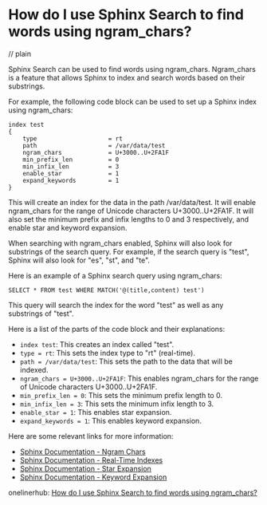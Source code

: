 # How do I use Sphinx Search to find words using ngram_chars?
// plain

Sphinx Search can be used to find words using ngram_chars. Ngram_chars is a feature that allows Sphinx to index and search words based on their substrings.

For example, the following code block can be used to set up a Sphinx index using ngram_chars:
```
index test
{
    type                    = rt
    path                    = /var/data/test
    ngram_chars             = U+3000..U+2FA1F
    min_prefix_len          = 0
    min_infix_len           = 3
    enable_star             = 1
    expand_keywords         = 1
}
```
This will create an index for the data in the path /var/data/test. It will enable ngram_chars for the range of Unicode characters U+3000..U+2FA1F. It will also set the minimum prefix and infix lengths to 0 and 3 respectively, and enable star and keyword expansion.

When searching with ngram_chars enabled, Sphinx will also look for substrings of the search query. For example, if the search query is "test", Sphinx will also look for "es", "st", and "te".

Here is an example of a Sphinx search query using ngram_chars:
```
SELECT * FROM test WHERE MATCH('@(title,content) test')
```
This query will search the index for the word "test" as well as any substrings of "test".

Here is a list of the parts of the code block and their explanations:
- `index test`: This creates an index called "test".
- `type = rt`: This sets the index type to "rt" (real-time).
- `path = /var/data/test`: This sets the path to the data that will be indexed.
- `ngram_chars = U+3000..U+2FA1F`: This enables ngram_chars for the range of Unicode characters U+3000..U+2FA1F.
- `min_prefix_len = 0`: This sets the minimum prefix length to 0.
- `min_infix_len = 3`: This sets the minimum infix length to 3.
- `enable_star = 1`: This enables star expansion.
- `expand_keywords = 1`: This enables keyword expansion.

Here are some relevant links for more information:
- [Sphinx Documentation - Ngram Chars](https://sphinxsearch.com/docs/current.html#conf-ngram-chars)
- [Sphinx Documentation - Real-Time Indexes](https://sphinxsearch.com/docs/current.html#conf-type)
- [Sphinx Documentation - Star Expansion](https://sphinxsearch.com/docs/current.html#conf-enable-star)
- [Sphinx Documentation - Keyword Expansion](https://sphinxsearch.com/docs/current.html#conf-expand-keywords)

onelinerhub: [How do I use Sphinx Search to find words using ngram_chars?](https://onelinerhub.com/sphinxsearch/how-do-i-use-sphinx-search-to-find-words-using-ngram-chars)